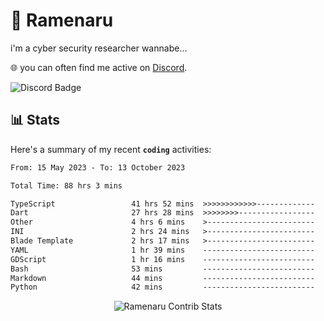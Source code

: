 # 🍜 Ramenaru
i'm a cyber security researcher wannabe...

🌐 you can often find me active on [Discord](https://discordapp.com/users/503291004200157185).

![Discord Badge](https://dcbadge.vercel.app/api/shield/503291004200157185)

## 📊 Stats

Here's a summary of my recent **`coding`** activities:

<!--START_SECTION:waka-->

```txt
From: 15 May 2023 - To: 13 October 2023

Total Time: 88 hrs 3 mins

TypeScript                 41 hrs 52 mins  >>>>>>>>>>>>-------------   47.54 %
Dart                       27 hrs 28 mins  >>>>>>>>-----------------   31.20 %
Other                      4 hrs 6 mins    >------------------------   04.66 %
INI                        2 hrs 24 mins   >------------------------   02.74 %
Blade Template             2 hrs 17 mins   >------------------------   02.61 %
YAML                       1 hr 39 mins    -------------------------   01.88 %
GDScript                   1 hr 16 mins    -------------------------   01.44 %
Bash                       53 mins         -------------------------   01.01 %
Markdown                   44 mins         -------------------------   00.85 %
Python                     42 mins         -------------------------   00.80 %
```

<!--END_SECTION:waka-->

<div style="text-align: center;">
   <img align="center" src="https://github-readme-streak-stats.herokuapp.com/?user=Ramenaru&theme=dark&card_width=520" alt="Ramenaru Contrib Stats" />
</div>



